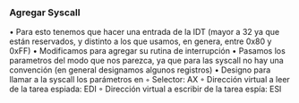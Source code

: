 ### Agregar Syscall
• Para esto tenemos que hacer una entrada de la IDT (mayor a 32 ya que están reservados, y distinto a los que usamos, en genera, entre 0x80 y 0xFF)
• Modificamos para agregar su rutina de interrupción
• Pasamos los parametros del modo que nos parezca, ya que para las syscall no
hay una convención (en general designamos algunos registros)
• Designo para llamar a la syscall los parámetros en
◦ Selector: AX
◦ Dirección virtual a leer de la tarea espiada: EDI
◦ Dirección virtual a escribir de la tarea espía: ESI